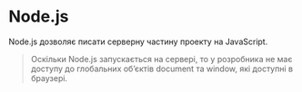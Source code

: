 # Node.js

Node.js дозволяє писати серверну частину проекту на JavaScript.

> Оскільки Node.js запускається на сервері, то у розробника не має доступу до глобальних об’єктів document та window, які доступні в браузері.